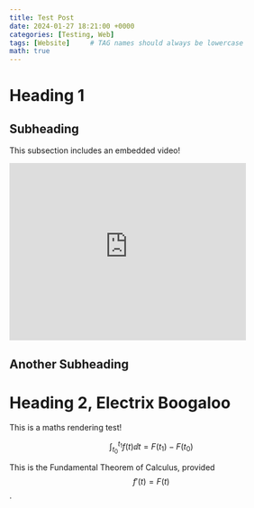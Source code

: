 ```yaml
---
title: Test Post
date: 2024-01-27 18:21:00 +0000
categories: [Testing, Web]
tags: [Website]     # TAG names should always be lowercase
math: true
---
```


# Heading 1

## Subheading
This subsection includes an embedded video!

<iframe width="420" height="315" src="http://www.youtube.com/embed/dQw4w9WgXcQ" frameborder="0" allowfullscreen></iframe>


## Another Subheading


# Heading 2, Electrix Boogaloo
This is a maths rendering test!

$$\int_{t_0}^{t_1} f(t) \dd{t} = F(t_1) - F(t_0)$$

This is the Fundamental Theorem of Calculus, provided $$f'(t)=F(t)$$.
